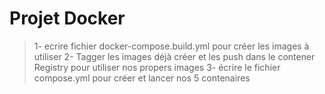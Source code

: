 # Projet Docker

> 1- ecrire fichier docker-compose.build.yml pour créer les images à utiliser
> 2- Tagger les images déjà créer et les push dans le contener Registry pour utiliser nos propers images
> 3- écrire le fichier compose.yml pour créer et lancer nos 5 contenaires

